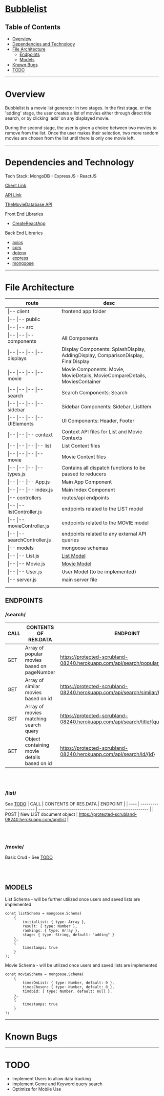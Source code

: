 # [Bubblelist](https://bubblelist.netlify.app/)

## Table of Contents

-   [Overview](#overview)
-   [Dependencies and Technology](#dependencies-and-technology)
-   [File Architecture](#file-architecture)
    -   [Endpoints](#endpoints)
    -   [Models](#models)
-   [Known Bugs](#known-bugs)
-   [TODO](#todo)
<hr>

# Overview

Bubblelist is a movie list generator in two stages. In the first stage, or the 'adding' stage, the user creates a list of movies either through direct title search, or by clicking 'add' on any displayed movie.

During the second stage, the user is given a choice between two movies to remove from the list. Once the user makes their selection, two more random movies are chosen from the list until there is only one movie left.

<hr>

# Dependencies and Technology

Tech Stack: MongoDB - ExpressJS - ReactJS

[Client Link](http://bubblelist.netlify.app/)

[API Link](https://protected-scrubland-08240.herokuapp.com/api/)

[TheMovieDatabase API](https://developers.themoviedb.org/3/getting-started/introduction)

Front End Libraries

-   [CreateReactApp](https://create-react-app.dev/)

Back End Libraries

-   [axios](https://www.npmjs.com/package/axios)
-   [cors](https://www.npmjs.com/package/cors)
-   [dotenv](https://www.npmjs.com/package/dotenv)
-   [express](https://www.npmjs.com/package/express)
-   [mongoose](https://www.npmjs.com/package/mongoose)
<hr>

# File Architecture

| route                          | desc                                                                              |
| ------------------------------ | --------------------------------------------------------------------------------- |
| \|-- client                    | frontend app folder                                                               |
| \|-- \|-- public               |                                                                                   |
| \|-- \|-- src                  |                                                                                   |
| \|-- \|-- \|-- components      | All Components                                                                    |
| \|-- \|-- \|-- \|-- displays   | Display Components: SplashDisplay, AddingDisplay, ComparisonDisplay, FinalDisplay |
| \|-- \|-- \|-- \|-- movie      | Movie Components: Movie, MovieDetails, MovieCompareDetails, MoviesContainer       |
| \|-- \|-- \|-- \|-- search     | Search Components: Search                                                         |
| \|-- \|-- \|-- \|-- sidebar    | Sidebar Components: Sidebar, ListItem                                             |
| \|-- \|-- \|-- \|-- UIElements | UI Components: Header, Footer                                                     |
| \|-- \|-- \|-- context         | Context API files for List and Movie Contexts                                     |
| \|-- \|-- \|-- \|-- list       | List Context files                                                                |
| \|-- \|-- \|-- \|-- movie      | Movie Context files                                                               |
| \|-- \|-- \|-- \|-- types.js   | Contains all dispatch functions to be passed to reducers                          |
| \|-- \|-- \|-- App.js          | Main App Component                                                                |
| \|-- \|-- \|-- index.js        | Main Index Component                                                              |
| \|-- controllers               | routes/api endpoints                                                              |
| \|-- \|-- listController.js    | endpoints related to the LIST model                                               |
| \|-- \|-- movieController.js   | endpoints related to the MOVIE model                                              |
| \|-- \|-- searchController.js  | endpoints related to any external API queries                                     |
| \|-- models                    | mongoose schemas                                                                  |
| \|-- \|-- List.js              | [List Model](#model)                                                              |
| \|-- \|-- Movie.js             | [Movie Model](#model)                                                             |
| \|-- \|-- User.js              | User Model (to be implemented)                                                    |
| \|-- server.js                 | main server file                                                                  |
|                                |                                                                                   |
|                                |                                                                                   |

## ENDPOINTS

### <strong>/search/</strong>

| CALL | CONTENTS OF RES.DATA                        | ENDPOINT                                                                        |
| ---- | ------------------------------------------- | ------------------------------------------------------------------------------- |
| GET  | Array of popular movies based on pageNumber | https://protected-scrubland-08240.herokuapp.com/api/search/popular/{pageNumber} |
| GET  | Array of similar movies based on id         | https://protected-scrubland-08240.herokuapp.com/api/search/similar/{id}         |
| GET  | Array of movies matching search query       | https://protected-scrubland-08240.herokuapp.com/api/search/title/{query}        |
| GET  | Object containing movie details based on id | https://protected-scrubland-08240.herokuapp.com/api/search/id/{id}              |

<br>
<br>

### <strong>/list/</strong>

See [TODO](#todo)
| CALL | CONTENTS OF RES.DATA | ENDPOINT |
| ---- | ------------------------ | -------------------------------------------------------- |
| POST | New LIST document object | https://protected-scrubland-08240.herokuapp.com/api/list |

<br>
<br>

### <strong>/movie/</strong>

Basic Crud - See [TODO](#todo)

<br>
<br>

## MODELS

List Schema - will be further utilized once users and saved lists are implemented

    const listSchema = mongoose.Schema(
        {
            initialList: { type: Array },
            result: { type: Number },
            rankings: { type: Array },
            stage: { type: String, default: "adding" }
        },
        {
            timestamps: true
        }
    );

Movie Schema - will be utilized once users and saved lists are implemented

    const movieSchema = mongoose.Schema(
        {
            timesOnList: { type: Number, default: 0 },
            timesChosen: { type: Number, default: 0 },
            timdbid: { type: Number, default: null },
        },
        {
            timestamps: true
        }
    );

<hr>

# Known Bugs

<hr>

# TODO

-   Implement Users to allow data tracking
-   Implement Genre and Keyword query search
-   Optimize for Mobile Use
